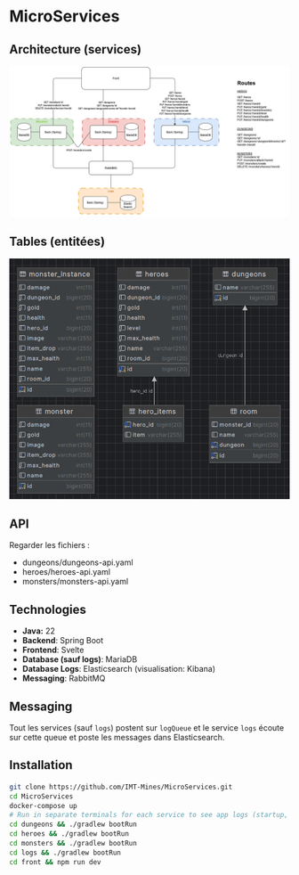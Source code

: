 # MicroServices

## Architecture (services)

<img src="architecture.png" alt="architecture">

## Tables (entitées)

<img src="entities.png" alt="tables">

## API

Regarder les fichiers :
* dungeons/dungeons-api.yaml
* heroes/heroes-api.yaml
* monsters/monsters-api.yaml

## Technologies

* **Java:** 22
* **Backend**: Spring Boot
* **Frontend**: Svelte
* **Database (sauf logs)**: MariaDB
* **Database Logs**: Elasticsearch (visualisation: Kibana)
* **Messaging**: RabbitMQ

## Messaging

Tout les services (sauf `logs`) postent sur `logQueue` et le service `logs` écoute sur cette queue et poste les messages dans Elasticsearch.

## Installation

```bash
git clone https://github.com/IMT-Mines/MicroServices.git
cd MicroServices
docker-compose up
# Run in separate terminals for each service to see app logs (startup, etc. if needed)
cd dungeons && ./gradlew bootRun
cd heroes && ./gradlew bootRun
cd monsters && ./gradlew bootRun
cd logs && ./gradlew bootRun
cd front && npm run dev
```
